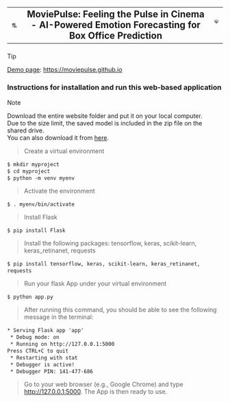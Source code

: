 ## <table cellspacing="0" cellpadding="0"><tr><td><p align="center"><img src="/images/movie.png" width="40"></td><td align='center'>MoviePulse: Feeling the Pulse in Cinema - AI-Powered Emotion Forecasting for Box Office Prediction</td><td><img src="/images/pulse.png" width="30"></p></td></tr></table>

> [!TIP]
> [Demo page](https://moviepulse.github.io/): https://moviepulse.github.io 

### Instructions for installation and run this web-based application

>[!NOTE]
> Download the entire website folder and put it on your local computer.<br>
> Due to the size limit, the saved model is included in the zip file on the shared drive.<br>
> You can also download it from [here](https://drive.google.com/file/d/13ABwzHWUnYXIHLK0jgykN9vMlzhD4ogW).


> Create a virtual environment
```
$ mkdir myproject
$ cd myproject
$ python -m venv myenv
```

> Activate the environment
```
$ . myenv/bin/activate
```
> Install Flask
```
$ pip install Flask
```

> Install the following packages: tensorflow, keras, scikit-learn, keras_retinanet, requests
```
$ pip install tensorflow, keras, scikit-learn, keras_retinanet, requests
```

> Run your flask App under your virtual environment
```
$ python app.py
```

> After running this command, you should be able to see the following message in the terminal:
```
* Serving Flask app 'app'
 * Debug mode: on
 * Running on http://127.0.0.1:5000
Press CTRL+C to quit
 * Restarting with stat
 * Debugger is active!
 * Debugger PIN: 141-477-686
```
> Go to your web browser (e.g., Google Chrome) and type http://127.0.0.1:5000. The App is then ready to use. 
